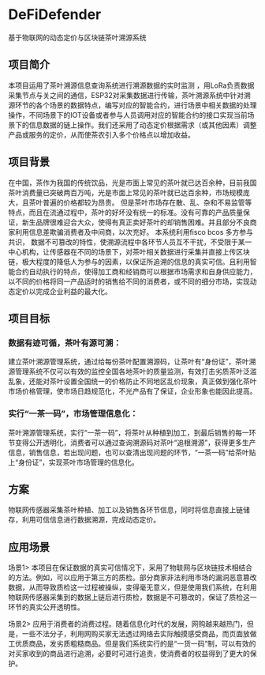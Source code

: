# DeFiDefender

基于物联网的动态定价与区块链茶叶溯源系统

## 项目简介

本项目运用了茶叶溯源信息查询系统进行溯源数据的实时监测 ，用LoRa负责数据采集节点与关之间的通信，ESP32对采集数据进行传输，茶叶溯源系统中针对溯源环节的各个场景的数据特点，编写对应的智能合约，进行场景中相关数据的处理操作，不同场景下的IOT设备或者参与人员调用对应的智能合约的接口实现当前场景下的信息数据的链上操作。我们还采用了动态定价根据需求（或其他因素）调整产品或服务的定价，从而使茶农引入多个价格点以增加收益。

## 项目背景

在中国，茶作为我国的传统饮品，光是市面上常见的茶叶就已达百余种，目前我国茶叶消费量已突破两百万吨，光是市面上常见的茶叶就已达百余种，市场规模庞大，且茶叶普遍的价格都较为昂贵。
但是茶叶市场存在散、乱、杂和不易监管等特点，而且在流通过程中，茶叶的好坏没有统一的标准。没有可靠的产品质量保证，新生品牌很难迎合大众，使得有真正卖好茶叶的却销售困难。并且部分不良商家利用信息差欺骗消费者及中间商，以次充好。
本系统利用fisco bcos  多方参与共识， 数据不可篡改的特性，使溯源流程中各环节人员互不干扰，不受限于某一中心机构，让传感器在不同的场景下，对茶叶相关数据进行采集并直接上传区块链，极大程度的降低人为参与的因素，以保证所追溯的信息的真实可信。且利用智能合约自动执行的特点，使得加工商和经销商可以根据市场需求和自身供应能力，以不同的价格将同一产品适时的销售给不同的消费者，或不同的细分市场，实现动态定价以完成企业利益的最大化。

## 项目目标

### 数据有迹可循，茶叶有源可溯：

建立茶叶溯源管理系统，通过给每份茶叶配置溯源码，让茶叶有“身份证”，茶叶溯源管理系统不仅可以有效的监控全国各地茶叶的质量监测，有效打击劣质茶叶泛滥乱象，还能对茶叶设置全国统一的价格防止不同地区乱价现象，真正做到强化茶叶市场价格管理，使市场日趋规范化，不光产品有了保证，企业形象也能因此提高。

### 实行“一茶一码”，市场管理信息化：

茶叶溯源管理系统，实行“一茶一码”，将茶叶从种植到加工，到最后销售的每一环节变得公开透明化，消费者可以通过查询溯源码对茶叶“追根溯源”，获得更多生产信息，销售信息，若出现问题，也可以查清出现问题的环节，“一茶一码”给茶叶贴上“身份证”，实现茶叶市场管理的信息化。

## 方案

物联网传感器采集茶叶种植、加工以及销售各环节信息，同时将信息直接上链储存，利用可信信息进行数据溯源，完成动态定价。

## 应用场景

场景1> 本项目在保证数据的真实可信情况下，采用了物联网与区块链技术相结合的方法。例如，可以应用于第三方的质检。部分商家非法利用市场的漏洞恶意篡改数据，从而导致质检这一过程被操纵，变得毫无意义，但是使用我们系统，在利用物联网传感器采集到的数据上链后进行质检，数据是不可篡改的，保证了质检这一环节的真实公开透明性。

场景2> 应用于消费者的消费过程。随着信息化时代的发展，网购越来越热门，但是，一些不法分子，利用网购买家无法透过网络去实际触摸感受商品，而页面放做工优质商品，发劣质粗糙商品。但是我们系统实行的是“一货一码”制，可以有效的对买家收到的商品进行追溯，必要时可进行追责，使消费者的权益得到了更大的保护。

